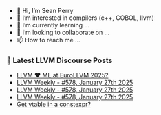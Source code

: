 - 👋 Hi, I’m Sean Perry
- 👀 I’m interested in compilers (c++, COBOL, llvm)
- 🌱 I’m currently learning ...
- 💞️ I’m looking to collaborate on ...
- 📫 How to reach me ...

<!---
s66perry/s66perry is a ✨ special ✨ repository because its `README.md` (this file) appears on your GitHub profile.
You can click the Preview link to take a look at your changes.
--->
### 📕 Latest LLVM Discourse Posts

<!-- DISCOURSE-LLVM:START -->
- [LLVM :hearts: ML at EuroLLVM 2025?](https://discourse.llvm.org/t/llvm-ml-at-eurollvm-2025/84225#post_2)
- [LLVM Weekly - #578, January 27th 2025](https://discourse.llvm.org/t/llvm-weekly-578-january-27th-2025/84275#post_3)
- [LLVM Weekly - #578, January 27th 2025](https://discourse.llvm.org/t/llvm-weekly-578-january-27th-2025/84275#post_2)
- [LLVM Weekly - #578, January 27th 2025](https://discourse.llvm.org/t/llvm-weekly-578-january-27th-2025/84275#post_1)
- [Get vtable in a constexpr?](https://discourse.llvm.org/t/get-vtable-in-a-constexpr/84193#post_8)
<!-- DISCOURSE-LLVM:END -->
